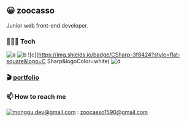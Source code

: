 ## 😀 zoocasso

Junior web front-end developer.

### 🧑🏻‍💻 Tech

![a](https://img.shields.io/badge/JavaScript-f7df11?style=flat-square&logo=JavaScriptB&logoColor=white)
![b](https://img.shields.io/badge/C++-007396?style=flat-square&logo=C++&logoColor=white)
![c](https://img.shields.io/badge/CSharp-3f8424?style=flat-square&logo=C Sharp&logoColor=white)
![d](https://img.shields.io/badge/MATLAB-d26e44?style=flat-square&logo=Atlassian&logoColor=white)

### 🎬  <a href="https://petite-mailbox-817.notion.site/476f2b02665743b0ba63089e876540ee" target="_blank">portfolio</a>

### 📫  How to reach me
[![monggu.dev@gmail.com](https://img.shields.io/badge/Gmail-d14836?style=flat-square&logo=Gmail&logoColor=white&link=mailto:zoocasso1590@gmail.com)](mailto:zoocasso1590@gmail.com) : zoocasso1590@gmail.com 
